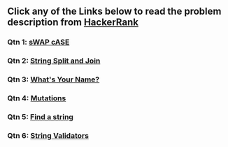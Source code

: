 ## Click any of the Links below to read the problem description from [HackerRank](https://www.hackerrank.com/)

### Qtn 1: [sWAP cASE](https://www.hackerrank.com/challenges/swap-case/problem?isFullScreen=true)

### Qtn 2: [String Split and Join](https://www.hackerrank.com/challenges/python-string-split-and-join/problem?isFullScreen=true)

### Qtn 3: [What's Your Name?](https://www.hackerrank.com/challenges/whats-your-name/problem?isFullScreen=true)

### Qtn 4: [Mutations](https://www.hackerrank.com/challenges/python-mutations/problem?isFullScreen=true)

### Qtn 5: [Find a string](https://www.hackerrank.com/challenges/find-a-string/problem?isFullScreen=true)

### Qtn 6: [String Validators](https://www.hackerrank.com/challenges/string-validators/problem?isFullScreen=true)
